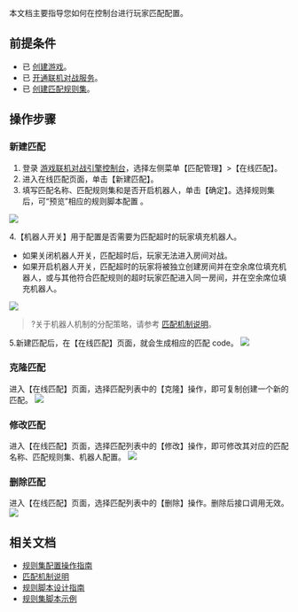 
本文档主要指导您如何在控制台进行玩家匹配配置。

## 前提条件

- 已 [创建游戏](https://cloud.tencent.com/document/product/1038/33299)。
- 已 [开通联机对战服务](https://cloud.tencent.com/document/product/1038/33299)。
- 已 [创建匹配规则集](https://cloud.tencent.com/document/product/1038/47280)。

## 操作步骤

### 新建匹配

1. 登录 [游戏联机对战引擎控制台](https://console.cloud.tencent.com/mgobe)，选择左侧菜单【匹配管理】>【在线匹配】。
2. 进入在线匹配页面，单击【新建匹配】。
3. 填写匹配名称、匹配规则集和是否开启机器人，单击【确定】。选择规则集后，可“预览”相应的规则脚本配置 。

![](https://main.qcloudimg.com/raw/b92d85eefcc2819cbe28a5d6d0043cc4.jpg)

4.【机器人开关】用于配置是否需要为匹配超时的玩家填充机器人。
- 如果关闭机器人开关，匹配超时后，玩家无法进入房间对战。
- 如果开启机器人开关，匹配超时的玩家将被独立创建房间并在空余席位填充机器人，或与其他符合匹配规则的超时玩家匹配进入同一房间，并在空余席位填充机器人。

![](https://main.qcloudimg.com/raw/cd617cd51ddf1b8d1c96557d774288e5.jpg)

>?关于机器人机制的分配策略，请参考 [匹配机制说明](https://cloud.tencent.com/document/product/1038/47281)。

5.新建匹配后，在【在线匹配】页面，就会生成相应的匹配 code。
![](https://main.qcloudimg.com/raw/8bd08b1b9ad0cbf120f324bc6e4ac8b2.jpg)

### 克隆匹配

进入【在线匹配】页面，选择匹配列表中的【克隆】操作，即可复制创建一个新的匹配。
![](https://main.qcloudimg.com/raw/0a79c3c10f8b72e54dbb79cce948cc92.jpg)

### 修改匹配

进入【在线匹配】页面，选择匹配列表中的【修改】操作，即可修改其对应的匹配名称、匹配规则集、机器人配置。
![](https://main.qcloudimg.com/raw/2fbe146627b9709379c22eb4b1188535.jpg)

### 删除匹配

进入【在线匹配】页面，选择匹配列表中的【删除】操作。删除后接口调用无效。
![](https://main.qcloudimg.com/raw/d63f4adb9c3090b1e9e0e394d546606d.jpg)

## 相关文档

- [规则集配置操作指南](https://cloud.tencent.com/document/product/1038/47280)
- [匹配机制说明](https://cloud.tencent.com/document/product/1038/47281)
- [规则脚本设计指南](https://cloud.tencent.com/document/product/1038/34952)
- [规则集脚本示例](https://cloud.tencent.com/document/product/1038/34953)
